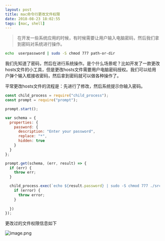 ```yaml
---
layout: post
title: mac命令行更改文件权限
date: 2018-08-23 18:02:55
tags: [mac, shell]
---
```



> 在开发一些系统应用的时候，有时候需要让用户输入电脑密码，然后我们拿到密码对系统进行操作。

```bash
echo  userpassword | sudo -S chmod 777 path-or-dir
```
我们先知道了密码，然后在进行系统操作。是个什么场景呢？比如开发了一款更改hosts文件的小工具，但是更改hosts文件需要用户电脑密码授权。我们可以给用户弹个输入框接收密码，然后拿到密码就可以做各种操作了。

平常更改hosts文件的流程是：先进行了修改，然后系统提示你输入密码。
```javascript
const child_process = require("child_process");
const prompt = require("prompt");

prompt.start();

var schema = {
  properties: {
    password: {
      description: "Enter your password",
      replace: "*",
      hidden: true
    }
  }
};

prompt.get(schema, (err, result) => {
  if (err) {
    throw err;
  }

  child_process.exec(`echo ${result.password} | sudo -S chmod 777 ./src/test.js`, (error, res) => {
    if (error) {
      throw error;
    }
    
  })
});

```
 更改过的文件权限信息如下

![image.png](https://upload-images.jianshu.io/upload_images/188895-4052a9df85929d40.png?imageMogr2/auto-orient/strip%7CimageView2/2/w/1240)


